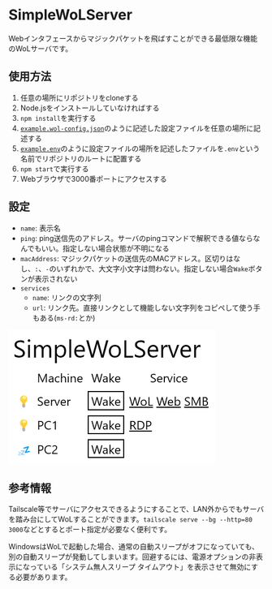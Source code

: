 # SimpleWoLServer

Webインタフェースからマジックパケットを飛ばすことができる最低限な機能のWoLサーバです。

## 使用方法

1. 任意の場所にリポジトリをcloneする
1. Node.jsをインストールしていなければする
1. `npm install`を実行する
1. [`example.wol-config.json`](./example.wol-config.json)のように記述した設定ファイルを任意の場所に記述する
1. [`example.env`](./example.env)のように設定ファイルの場所を記述したファイルを`.env`という名前でリポジトリのルートに配置する
1. `npm start`で実行する
1. Webブラウザで3000番ポートにアクセスする

## 設定

- `name`: 表示名
- `ping`: ping送信先のアドレス。サーバのpingコマンドで解釈できる値ならなんでもいい。指定しない場合状態が不明になる
- `macAddress`: マジックパケットの送信先のMACアドレス。区切りはなし、`:`、`-`のいずれかで、大文字小文字は問わない。指定しない場合`Wake`ボタンが表示されない
- `services`
    - `name`: リンクの文字列
    - `url`: リンク先。直接リンクとして機能しない文字列をコピペして使う手もある(`ms-rd:`とか)

![](./image.png)

## 参考情報

Tailscale等でサーバにアクセスできるようにすることで、LAN外からでもサーバを踏み台にしてWoLすることができます。`tailscale serve --bg --http=80 3000`などとするとポート指定が必要なく便利です。

WindowsはWoLで起動した場合、通常の自動スリープがオフになっていても、別の自動スリープが発動してしまいます。回避するには、電源オプションの非表示になっている「システム無人スリープ タイムアウト」を表示させて無効にする必要があります。